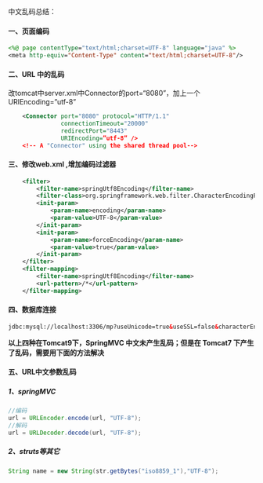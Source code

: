 中文乱码总结：
#### 一、页面编码
```jsp
<%@ page contentType="text/html;charset=UTF-8" language="java" %>
<meta http-equiv="Content-Type" content="text/html;charset=UTF-8"/>
``` 
#### 二、URL 中的乱码
改tomcat中server.xml中Connector的port=“8080”，加上一个 URIEncoding=”utf-8”
```xml
    <Connector port="8080" protocol="HTTP/1.1"
               connectionTimeout="20000"
               redirectPort="8443" 
               URIEncoding=”utf-8” />
    <!-- A "Connector" using the shared thread pool-->
```
#### 三、修改web.xml ,增加编码过滤器
```xml
    <filter>
        <filter-name>springUtf8Encoding</filter-name>
        <filter-class>org.springframework.web.filter.CharacterEncodingFilter</filter-class>
        <init-param>
            <param-name>encoding</param-name>
            <param-value>UTF-8</param-value>
        </init-param>
        <init-param>
            <param-name>forceEncoding</param-name>
            <param-value>true</param-value>
        </init-param>
    </filter>
    <filter-mapping>
        <filter-name>springUtf8Encoding</filter-name>
        <url-pattern>/*</url-pattern>
    </filter-mapping>
```
#### 四、数据库连接
```xml
jdbc:mysql://localhost:3306/mp?useUnicode=true&useSSL=false&characterEncoding=utf8&serverTimezone=UTC
```
**以上四种在Tomcat9下，SpringMVC 中文未产生乱码；但是在 Tomcat7 下产生了乱码，需要用下面的方法解决**

#### 五、URL中文参数乱码
##### 1、springMVC
```java
//编码
url = URLEncoder.encode(url, "UTF-8");
//解码
url = URLDecoder.decode(url, "UTF-8");
```
##### 2、struts等其它
```java
String name = new String(str.getBytes("iso8859_1"),"UTF-8");
```